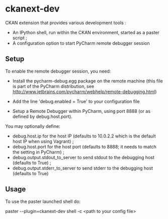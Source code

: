 ckanext-dev
===========

CKAN extension that provides various development tools :

- An IPython shell, run within the CKAN environment, started as a paster script ;
- A configuration option to start PyCharm remote debugger session

Setup
------

To enable the remote debugger session, you need:

- Install the pycharm-debug.egg package on the remote machine (this file is part of the PyCharm
  distribution, see http://www.jetbrains.com/pycharm/webhelp/remote-debugging.html)

- Add the line 'debug.enabled = True' to your configuration file

- Setup a Remote Debugger within PyCharm, using port 8888 (or as defined by debug.host.port).

You may optionally define:
- debug.host.ip for the host IP (defaults to 10.0.2.2 which is the default host IP when using Vagrant) ;
- debug.host.port for the host port (defaults to 8888; it needs to match the setting in PyCharm) ;
- debug.output.stdout_to_server to send stdout to the debugging host (defaults to True) ;
- debug.output.stderr_to_server to send stderr to the debugging host (defaults to True)


Usage
-----

To use the paster launched shell do:

paster --plugin=ckanext-dev shell -c &lt;path to your config file&gt;